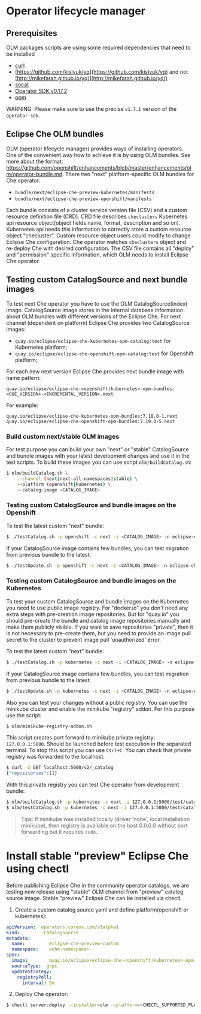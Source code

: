 # Operator lifecycle manager

## Prerequisites

OLM packages scripts are using some required dependencies that need to be installed
 - [curl](https://curl.haxx.se/)
 - [https://github.com/kislyuk/yq](https://github.com/kislyuk/yq) and not [http://mikefarah.github.io/yq/](http://mikefarah.github.io/yq/)
 - [socat](http://www.dest-unreach.org/socat/)
 - [Operator SDK v0.17.2](https://github.com/operator-framework/operator-sdk/blob/v0.10.0/doc/user/install-operator-sdk.md)
 - [opm](https://github.com/operator-framework/operator-registry/releases/tag/v1.15.1)

WARNING: Please make sure to use the precise `v1.7.1` version of the `operator-sdk`.

## Eclipse Che OLM bundles

OLM (operator lifecycle manager) provides ways of installing operators. One of the convenient way how to achieve it is by using OLM bundles. See more about the format: https://github.com/openshift/enhancements/blob/master/enhancements/olm/operator-bundle.md. There two "next" platform-specific OLM bundles for Сhe operator:

- `bundle/next/eclipse-che-preview-kubernetes/manifests`
- `bundle/next/eclipse-che-preview-openshift/manifests`

Each bundle consists of a cluster service version file (CSV) and a custom resource definition file (CRD). CRD file describes `checlusters` Kubernetes api resource object(object fields name, format, description and so on). Kubernetes api needs this information to correctly store a custom resource object "checluster". Custom resource object users could modify to change Eclipse Che configuration. Che operator watches `checlusters` object and re-deploy Che with desired configuration. The CSV file contains all "deploy" and "permission" specific information, which OLM needs to install Eclipse Che operator.

## Testing custom CatalogSource and next bundle images

To test next Che operator you have to use the OLM CatalogSource(index) image.
CatalogSource image stores in the internal database information about OLM bundles with different versions of the Eclipse Che. For next channel (dependent on platform) Eclipse Che provides two CatalogSource images:

 - `quay.io/eclipse/eclipse-che-kubernetes-opm-catalog:test` for Kubernetes platform;
 - `quay.io/eclipse/eclipse-che-openshift-opm-catalog:test` for Openshift platform;

For each new next version Eclipse Che provides next bundle image with name pattern:

`quay.io/eclipse/eclipse-che-<openshift|kubernetes>-opm-bundles:<CHE_VERSION>-<INCREMENTAL_VERSION>.next`

For example:

```
quay.io/eclipse/eclipse-che-kubernetes-opm-bundles:7.18.0-1.next
quay.io/eclipse/eclipse-che-openshift-opm-bundles:7.19.0-5.next
```

### Build custom next/stable OLM images

For test purpose you can build your own "next" or "stable" CatalogSource and bundle images
with your latest development changes and use it in the test scripts. To build these images you can use script `olm/buildCatalog.sh`:

```bash
$ olm/buildCatalog.sh \
    --channel (next|next-all-namespaces|stable) \
    --platform (openshift|kubernetes) \
    --catalog-image <CATALOG_IMAGE>
```

### Testing custom CatalogSource and bundle images on the Openshift

To test the latest custom "next" bundle:

```bash
$ ./testCatalog.sh -p openshift -c next -i <CATALOG_IMAGE> -n eclipse-che
```

If your CatalogSource image contains few bundles, you can test migration from previous bundle to the latest:

```bash
$ ./testUpdate.sh -p openshift -c next -i <CATALOG_IMAGE> -n eclipse-che
```

### Testing custom CatalogSource and bundle images on the Kubernetes

To test your custom CatalogSource and bundle images on the Kubernetes you need to use public image registry. For "docker.io" you don't need any extra steps with pre-creation image repositories. But for "quay.io" you should pre-create the bundle and catalog image repositories manually and make them publicly visible. If you want to save repositories "private", then it is not necessary to pre-create them, but you need to provide an image pull secret to the cluster to prevent image pull 'unauthorized' error.

To test the latest custom "next" bundle:

```bash
$ ./testCatalog.sh -p kubernetes -c next -i <CATALOG_IMAGE> -n eclipse-che
```

If your CatalogSource image contains few bundles, you can test migration from previous bundle to the latest:

```bash
$ ./testUpdate.sh -p kubernetes -c next -i <CATALOG_IMAGE> -n eclipse-che
```

Also you can test your changes without a public registry. You can use the minikube cluster and enable the minikube "registry" addon. For this purpose use the script:

```bash
$ olm/minikube-registry-addon.sh
```

This script creates port forward to minikube private registry: `127.0.0.1:5000`. Should be launched before test execution in the separated terminal. To stop this script you can use `Ctrl+C`. You can check that private registry was forwarded to the localhost:

```bash
$ curl -X GET localhost:5000/v2/_catalog
{"repositories":[]}
```

With this private registry you can test Che operator from development bundle:

```bash
$ olm/buildCatalog.sh -p kubernetes -c next -i 127.0.0.1:5000/test/catalog:test
$ olm/testCatalog.sh -p kubernetes -c next -i 127.0.0.1:5000/test/catalog:test -n eclipse-che
```

> Tips: If minikube was installed locally (driver 'none', local installation minikube), then registry is available on the host 0.0.0.0 without port forwarding but it requires `sudo`.

# Install stable "preview" Eclipse Che using chectl

Before publishing Eclipse Che in the community operator catalogs, we are testing new release using "stable" OLM channel
from "preview" catalog source image.
Stable "preview" Eclipse Che can be installed via chectl.

1. Create a custom catalog source yaml and define platform(openshift or kubernetes):

```yaml
apiVersion:  operators.coreos.com/v1alpha1
kind:         CatalogSource
metadata:
  name:         eclipse-che-preview-custom
  namespace:    <che-namespace>
spec:
  image:        quay.io/eclipse/eclipse-che-<openshift|kubernetes>-opm-catalog:test
  sourceType:  grpc
  updateStrategy:
    registryPoll:
      interval: 5m
```

2. Deploy Che operator:

```bash
$ chectl server:deploy --installer=olm --platform=<CHECTL_SUPPORTED_PLATFORM> --catalog-source-yaml <PATH_TO_CUSTOM_CATALOG_SOURCE_YAML> --olm-channel=stable --package-manifest-name=eclipse-che-preview-<openshift|kubernetes>
```
